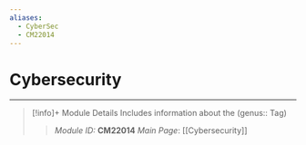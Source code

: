```yaml
---
aliases:
  - CyberSec
  - CM22014
---
```

# Cybersecurity
---
> [!info]+ Module Details
> Includes information about the (genus:: Tag)
> > *Module ID:* **CM22014**
> > *Main Page*: [[Cybersecurity]]
